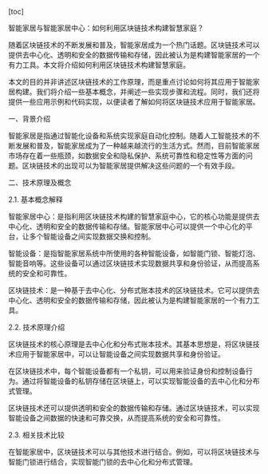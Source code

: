 
[toc]                    
                
                
智能家居与智能家居中心：如何利用区块链技术构建智慧家庭？

随着区块链技术的不断发展和普及，智能家居成为一个热门话题。区块链技术可以提供去中心化、透明和安全的数据传输和存储，因此被认为是构建智能家居的一个有力工具。本文将介绍如何利用区块链技术构建智慧家庭。

本文的目的并非讲述区块链技术的工作原理，而是重点讨论如何将其应用于智能家居构建。我们将介绍一些基本概念，并阐述一些实现步骤和流程。同时，我们还将提供一些应用示例和代码实现，以便读者了解如何将区块链技术应用于智能家居。

一、背景介绍

智能家居是指通过智能化设备和系统实现家庭自动化控制。随着人工智能技术的不断发展和普及，智能家居成为了一种越来越流行的生活方式。然而，目前智能家居市场存在着一些瓶颈，如数据安全和隐私保护、系统可靠性和稳定性等方面的问题。区块链技术的出现可以为智能家居提供解决这些问题的一个有效手段。

二、技术原理及概念

2.1. 基本概念解释

智能家居中心：是指利用区块链技术构建的智慧家庭中心，它的核心功能是提供去中心化、透明和安全的数据传输和存储。智能家居中心可以提供一个中心化的平台，让多个智能设备之间实现数据交换和控制。

智能设备：是指智能家居系统中所使用的各种智能设备，如智能门锁、智能灯泡、智能音响等。这些设备可以通过区块链技术实现数据共享和身份验证，从而提高系统的安全和可靠性。

区块链技术：是一种基于去中心化、分布式账本技术的区块链技术。它可以提供去中心化、透明和安全的数据传输和存储，因此被认为是构建智能家居的一个有力工具。


2.2. 技术原理介绍

区块链技术的核心原理是去中心化和分布式账本技术。其基本思想是，将区块链技术应用于智能家居中，可以让智能设备之间实现数据共享和身份验证。

在区块链技术中，每个智能设备都有一个私钥，可以用来验证身份和控制设备行为。通过将智能设备的私钥存储在区块链上，可以实现智能设备的去中心化和分布式管理。

区块链技术还可以提供透明和安全的数据传输和存储。通过区块链技术，可以实现智能设备之间数据的快速和可靠交换，从而提高系统的安全和可靠性。

2.3. 相关技术比较

在智能家居中，区块链技术可以与其他技术进行结合。例如，可以将区块链技术与智能门锁进行结合，实现智能门锁的去中心化和分布式管理。


